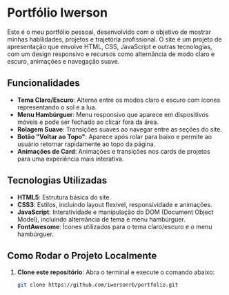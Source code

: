 # Portfólio Iwerson

Este é o meu portfólio pessoal, desenvolvido com o objetivo de mostrar minhas habilidades, projetos e trajetória profissional. O site é um projeto de apresentação que envolve HTML, CSS, JavaScript e outras tecnologias, com um design responsivo e recursos como alternância de modo claro e escuro, animações e navegação suave.

## Funcionalidades

- **Tema Claro/Escuro**: Alterna entre os modos claro e escuro com ícones representando o sol e a lua.
- **Menu Hambúrguer**: Menu responsivo que aparece em dispositivos móveis e pode ser fechado ao clicar fora da área.
- **Rolagem Suave**: Transições suaves ao navegar entre as seções do site.
- **Botão "Voltar ao Topo"**: Aparece após rolar para baixo e permite ao usuário retornar rapidamente ao topo da página.
- **Animações de Card**: Animações e transições nos cards de projetos para uma experiência mais interativa.

## Tecnologias Utilizadas

- **HTML5**: Estrutura básica do site.
- **CSS3**: Estilos, incluindo layout flexível, responsividade e animações.
- **JavaScript**: Interatividade e manipulação do DOM (Document Object Model), incluindo alternância de tema e menu hambúrguer.
- **FontAwesome**: Ícones utilizados para o tema claro/escuro e o menu hambúrguer.

## Como Rodar o Projeto Localmente

1. **Clone este repositório**:
   Abra o terminal e execute o comando abaixo:

   ```bash
   git clone https://github.com/iwersonrb/portfolio.git
